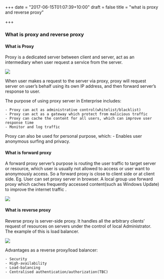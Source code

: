 +++
date = "2017-06-15T01:07:39+10:00"
draft = false
title = "what is proxy and reverse proxy"

+++

### What is proxy and reverse proxy

####  What is Proxy
Proxy is a dedicated server between client and server,  act as an intermediary when user request a service from the server.

![](/images/584e8a43800181486172874402e3f37f.jpeg "")

When user makes a request to the server via proxy, proxy will request server on user’s behalf using its own IP address, and then forward server’s response to user. 

The purpose of using proxy server in Enterprise includes:

	- Proxy can act as administrative control(whitelist/blacklist)
	- Proxy can act as a gateway which protect from malicious traffic
	- Proxy can cache the content for all users, which can improve user response time
	- Monitor and log traffic

Proxy can also be used for personal purpose, which: 	- Enables user anonymous surfing and privacy.


#### What is forward proxy
A forward proxy server’s purpose is routing the user traffic to target server or resource, which user is usually not allowed to access or user want to anonymously access.  So a forward proxy is close to client side or at client side. Eg. User can set proxy server in browser.   A local group use forward proxy which caches frequently accessed content(such as Windows Update) to improve the internet traffic .

![](/images/6e20a46dd9cc22211d93a5266e81469d.jpeg "")



#### What is reverse proxy
Reverse proxy is server-side proxy. It handles all the arbitrary clients’ request of resources on servers under the control of local Administrator.  The example of this is load balancer.

![](/images/ecca7a9aa042233ad283b5de3445c1ca.jpeg "")

Advantages as a reverse proxy/load balancer:

	- Security
	- High-availability
	- Load-balancing
	- Centralised authentication/authorization(TBC)

